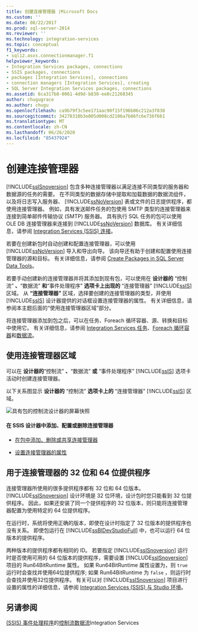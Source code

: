 ```yaml
---
title: 创建连接管理器 |Microsoft Docs
ms.custom: ''
ms.date: 08/22/2017
ms.prod: sql-server-2014
ms.reviewer: ''
ms.technology: integration-services
ms.topic: conceptual
f1_keywords:
- sql12.asvs.connectionmanager.f1
helpviewer_keywords:
- Integration Services packages, connections
- SSIS packages, connections
- packages [Integration Services], connections
- connection managers [Integration Services], creating
- SQL Server Integration Services packages, connections
ms.assetid: 6ca317b8-0061-4d9d-b830-ee8c21268345
author: chugugrace
ms.author: chugu
ms.openlocfilehash: ca9b79f3c5ee171aac90f15f196b06c212a3f838
ms.sourcegitcommit: 34278310b3e005d008cd2106a7b86fc6e736f661
ms.translationtype: MT
ms.contentlocale: zh-CN
ms.lasthandoff: 06/26/2020
ms.locfileid: "85437924"
---
```

# <a name="create-connection-managers"></a>创建连接管理器
  [!INCLUDE[ssISnoversion](../includes/ssisnoversion-md.md)] 包含多种连接管理器以满足连接不同类型的服务器和数据源的任务的需要。 在不同类型的数据存储中提取和加载数据的数据流组件，以及将日志写入服务器、 [!INCLUDE[ssNoVersion](../includes/ssnoversion-md.md)] 表或文件的日志提供程序，都使用连接管理器。 例如，具有发送邮件任务的包使用 SMTP 类型的连接管理器来连接到简单邮件传输协议 (SMTP) 服务器。 具有执行 SQL 任务的包可以使用 OLE DB 连接管理器来连接到 [!INCLUDE[ssNoVersion](../includes/ssnoversion-md.md)] 数据库。 有关详细信息，请参阅 [Integration Services (SSIS) 连接](connection-manager/integration-services-ssis-connections.md)。

 若要在创建新包时自动创建和配置连接管理器，可以使用 [!INCLUDE[ssNoVersion](../includes/ssnoversion-md.md)] 导入和导出向导。 该向导还有助于创建和配置使用连接管理器的源和目标。 有关详细信息，请参阅 [Create Packages in SQL Server Data Tools](create-packages-in-sql-server-data-tools.md)。

 若要手动创建新的连接管理器并将其添加到现有包，可以使用在 **设计器的** “控制流” **、**“数据流” **和**“事件处理程序” **选项卡上出现的** “连接管理器” [!INCLUDE[ssIS](../includes/ssis-md.md)] 区域。 从 **“连接管理器”** 区域，选择要创建的连接管理器的类型，并使用 [!INCLUDE[ssIS](../includes/ssis-md.md)] 设计器提供的对话框设置连接管理器的属性。 有关详细信息，请参阅本主题后面的“使用连接管理器区域”部分。

 将连接管理器添加到包之后，可以在任务、Foreach 循环容器、源、转换和目标中使用它。 有关详细信息，请参阅 [Integration Services 任务](control-flow/integration-services-tasks.md)、[Foreach 循环容器](control-flow/foreach-loop-container.md)和[数据流](data-flow/data-flow.md)。

## <a name="using-the-connection-managers-area"></a>使用连接管理器区域
 可以在 **设计器的**“控制流” **、**“数据流” **或** “事件处理程序” [!INCLUDE[ssIS](../includes/ssis-md.md)] 选项卡活动时创建连接管理器。

 以下关系图显示 **设计器的** “控制流” **选项卡上的** “连接管理器” [!INCLUDE[ssIS](../includes/ssis-md.md)] 区域。

 ![具有包的控制流设计器的屏幕快照](media/samplecontrolflow.gif "具有包的控制流设计器的屏幕快照")

#### <a name="to-add-configure-or-delete-a-connection-manager-in-ssis-designer"></a>在 SSIS 设计器中添加、配置或删除连接管理器

-   [在包中添加、删除或共享连接管理器](../../2014/integration-services/add-delete-or-share-a-connection-manager-in-a-package.md)

-   [设置连接管理器的属性](../../2014/integration-services/set-the-properties-of-a-connection-manager.md)

## <a name="32-bit-and-64-bit-providers-for-connection-managers"></a>用于连接管理器的 32 位和 64 位提供程序
 连接管理器所使用的很多提供程序都有 32 位和 64 位版本。 [!INCLUDE[ssISnoversion](../includes/ssisnoversion-md.md)] 设计环境是 32 位环境，设计包时您只能看到 32 位提供程序。 因此，如果还安装了同一个提供程序的 32 位版本，则只能将连接管理器配置为使用特定的 64 位提供程序。

 在运行时，系统将使用正确的版本，即使在设计时指定了 32 位版本的提供程序也没有关系。 即使包运行在 [!INCLUDE[ssBIDevStudioFull](../includes/ssbidevstudiofull-md.md)] 中，也可以运行 64 位版本的提供程序。

 两种版本的提供程序都有相同的 ID。 若要指定 [!INCLUDE[ssISnoversion](../includes/ssisnoversion-md.md)] 运行时是否使用可用的 64 位版本的提供程序，需要设置 [!INCLUDE[ssISnoversion](../includes/ssisnoversion-md.md)] 项目的 Run64BitRuntime 属性。 如果 Run64BitRuntime 属性设置为，则 `true` 运行时会查找并使用64位提供程序; 如果 Run64BitRuntime 为 `false` ，则运行时会查找并使用32位提供程序。 有关可以对 [!INCLUDE[ssISnoversion](../includes/ssisnoversion-md.md)] 项目进行设置的属性的详细信息，请参阅 [Integration Services (SSIS) 与 Studio 环境](integration-services-ssis-development-and-management-tools.md)。

## <a name="see-also"></a>另请参阅
 [&#40;SSIS&#41; 事件处理程序](integration-services-ssis-event-handlers.md)的[控制流](control-flow/control-flow.md)[数据流](data-flow/data-flow.md)Integration Services


